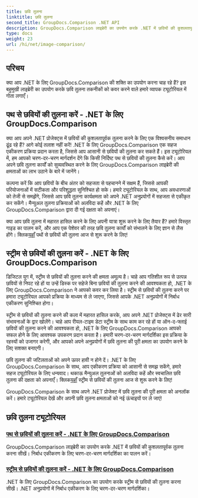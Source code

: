 ```yaml
---
title: छवि तुलना
linktitle: छवि तुलना
second_title: GroupDocs.Comparison .NET API
description: GroupDocs.Comparison लाइब्रेरी का उपयोग करके .NET में छवियों की कुशलतापूर्वक तुलना करें। पथ या स्ट्रीम से निर्बाध एकीकरण के लिए चरण-दर-चरण ट्यूटोरियल।
type: docs
weight: 23
url: /hi/net/image-comparison/
---
```


## परिचय

क्या आप .NET के लिए GroupDocs.Comparison की शक्ति का उपयोग करना चाह रहे हैं? इस बहुमुखी लाइब्रेरी का उपयोग करके छवि तुलना तकनीकों को कवर करने वाले हमारे व्यापक ट्यूटोरियल में गोता लगाएँ।

## पथ से छवियों की तुलना करें - .NET के लिए GroupDocs.Comparison

क्या आप अपने .NET प्रोजेक्ट्स में छवियों की कुशलतापूर्वक तुलना करने के लिए एक विश्वसनीय समाधान ढूंढ रहे हैं? आगे कोई तलाश नहीं करें! .NET के लिए GroupDocs.Comparison एक सहज एकीकरण प्रक्रिया प्रदान करता है, जिससे आप आसानी से छवियों की तुलना कर सकते हैं। इस ट्यूटोरियल में, हम आपको चरण-दर-चरण मार्गदर्शन देंगे कि किसी निर्दिष्ट पथ से छवियों की तुलना कैसे करें। आप अपने छवि तुलना कार्यों को सुव्यवस्थित करने के लिए GroupDocs.Comparison लाइब्रेरी की क्षमताओं का लाभ उठाने के बारे में जानेंगे।

कल्पना करें कि आप छवियों के बीच अंतर को सहजता से पहचानने में सक्षम हैं, जिससे आपकी परियोजनाओं में सटीकता और परिशुद्धता सुनिश्चित हो सके। हमारे ट्यूटोरियल के साथ, आप अवधारणाओं को तेजी से समझेंगे, जिससे आप छवि तुलना कार्यक्षमता को अपने .NET अनुप्रयोगों में सहजता से एकीकृत कर सकेंगे। मैन्युअल तुलना प्रक्रियाओं को अलविदा कहें और .NET के लिए GroupDocs.Comparison द्वारा दी गई दक्षता को अपनाएं।

 क्या आप छवि तुलना में महारत हासिल करने के लिए अपनी यात्रा शुरू करने के लिए तैयार हैं? हमारे विस्तृत गाइड का पालन करें, और आप एक पेशेवर की तरह छवि तुलना कार्यों को संभालने के लिए ज्ञान से लैस होंगे। क्लिक[यहाँ](./compare-images-from-path/) पथों से छवियों की तुलना आज से शुरू करने के लिए!

## स्ट्रीम से छवियों की तुलना करें - .NET के लिए GroupDocs.Comparison

डिजिटल युग में, स्ट्रीम से छवियों की तुलना करने की क्षमता अमूल्य है। चाहे आप गतिशील रूप से उत्पन्न छवियों से निपट रहे हों या उन्हें डिस्क पर सहेजे बिना छवियों की तुलना करने की आवश्यकता हो, .NET के लिए GroupDocs.Comparison ने आपको कवर कर लिया है। स्ट्रीम से छवियों की तुलना करने पर हमारा ट्यूटोरियल आपको प्रक्रिया के माध्यम से ले जाएगा, जिससे आपके .NET अनुप्रयोगों में निर्बाध एकीकरण सुनिश्चित होगा।

स्ट्रीम से छवियों की तुलना करने की कला में महारत हासिल करके, आप अपने .NET प्रोजेक्ट्स में ढेर सारी संभावनाओं के द्वार खोलेंगे। चाहे आप रीयल-टाइम डेटा स्ट्रीम के साथ काम कर रहे हों या ऑन-द-फ्लाई छवियों की तुलना करने की आवश्यकता हो, .NET के लिए GroupDocs.Comparison आपको सफल होने के लिए आवश्यक उपकरण प्रदान करता है। हमारी चरण-दर-चरण मार्गदर्शिका इस प्रक्रिया के रहस्यों को उजागर करेगी, और आपको अपने अनुप्रयोगों में छवि तुलना की पूरी क्षमता का उपयोग करने के लिए सशक्त बनाएगी।

छवि तुलना की जटिलताओं को अपने ऊपर हावी न होने दें। .NET के लिए GroupDocs.Comparison के साथ, आप एकीकरण प्रक्रिया को आसानी से समझ सकेंगे, हमारे सहज ट्यूटोरियल के लिए धन्यवाद। थकाऊ मैन्युअल तुलनाओं को अलविदा कहें और स्वचालित छवि तुलना की दक्षता को अपनाएँ। क्लिक[यहाँ](./compare-images-from-stream/) स्ट्रीम से छवियों की तुलना आज से शुरू करने के लिए!

GroupDocs.Comparison के साथ अपने .NET प्रोजेक्ट में छवि तुलना की पूरी क्षमता को अनलॉक करें। हमारे ट्यूटोरियल देखें और अपनी छवि तुलना क्षमताओं को नई ऊंचाइयों पर ले जाएं!
## छवि तुलना ट्यूटोरियल
### [पथ से छवियों की तुलना करें - .NET के लिए GroupDocs.Comparison](./compare-images-from-path/)
GroupDocs.Comparison लाइब्रेरी का उपयोग करके .NET में छवियों की कुशलतापूर्वक तुलना करना सीखें। निर्बाध एकीकरण के लिए चरण-दर-चरण मार्गदर्शिका का पालन करें।
### [स्ट्रीम से छवियों की तुलना करें - .NET के लिए GroupDocs.Comparison](./compare-images-from-stream/)
.NET के लिए GroupDocs.Comparison का उपयोग करके स्ट्रीम से छवियों की तुलना करना सीखें। .NET अनुप्रयोगों में निर्बाध एकीकरण के लिए चरण-दर-चरण मार्गदर्शिका।